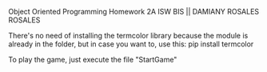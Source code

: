 Object Oriented Programming Homework 2A ISW BIS || DAMIANY ROSALES ROSALES

There's no need of installing the termcolor library because the module is already in the folder, but in case you want to, use this:
                                            pip install termcolor

To play the game, just execute the file "StartGame"
